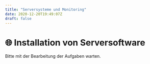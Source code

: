 ```yaml
---
title: "Serversysteme und Monitoring"
date: 2020-12-20T19:49:07Z
draft: false
---
```


# 🌐 Installation von Serversoftware

Bitte mit der Bearbeitung der Aufgaben warten.